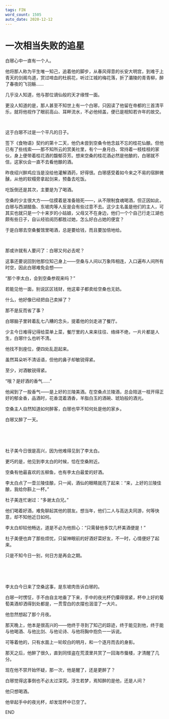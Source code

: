 ```yaml
---
tags: FIN
word_count: 1505
auto_date: 2020-12-12
---
```


# 一次相当失败的追星

白琊心中一直有一个人。

他将那人称为平生唯一知己，追着他的脚步，从春风得意的长安大明宫，到难于上青天的剑阁鸟道，赏过啼血的杜鹃花，听过江城的梅花落，折了灞陵的青青柳，醉了春夜的飞羽觞……

几乎没人知道，他与那位谪仙般的天才缘悭一面。

更没人知道的是，那人甚至不知世上有一个白琊，只因读了他留在帝都的三首清平乐，就将他视作了眼前高山、耳畔流水，不必他倾盖，便已是相知若许年的故交。

<br>

这于白琊不过是一个平凡的日子。

签下《食物语》契约的第十二天，他仍未尝到空桑令他念兹不忘的桂花仙酿。但他已有了些线索——那不知所云的赏美社里，有个一身月白、常持着一枝桂枝的家伙，身上便带着桂花酒的馥郁芬芳。想来空桑的桂花酒必然是他酿的，白琊就不信，这家伙会一直不去看他酿的酒。

昨夜绍兴醉鸡应当是没给他灌解酒药，好得很。白琊感受着如今来之不易的宿醉微醺，从他的软榻旁拿起剑来，预备去吃饭。

吃饭倒还是其次，主要是为了喝酒。

空桑的少主很大方——估摸着是准备赔死——，从不限制食魂喝酒，但正因如此，白琊与西湖醋鱼、东坡肉等人反是会有些过意不去。这少主名虽是他们的主人，可其实也就只是一个十来岁的小姑娘，父母又不在身边，他们一个个自己行走江湖也颇有些日子，自认经验阅历都胜过她，怎么好白占她的便宜？

于是白琊去空桑餐馆里喝酒，总是要给钱，而且要加倍地给。

<br>

那或许就有人要问了：白琊又何必去呢？

这事还要说回到他那位知己身上——空桑与人间以万象阵相连，入口遍布人间所有时空，因此白琊难免会想——

“那个李太白，会到空桑参观来吗？”

若能见他一面，别说区区钱财，他这辈子都卖给空桑也无妨。

什么，他好像已经把自己卖掉了？

那不是反而省了事？

白琊脑子里转着乱七八糟的念头，提着他的剑走进了餐厅。

少主今日难得记得给菜单上菜，餐厅里的人来来往往、络绎不绝，一片片都是人生，白琊什么也听不清。

他找不到座位，便四处乱逛起来。

虽然耳朵听不清话语，但他的鼻子却敏锐得紧。

至少，对酒敏锐得紧。

“哦？是好酒的香气……”

他闻到了一股香气——是上好的兰陵美酒。在空桑点兰陵酒，总会陪送一枝开得正好的郁金香，品酒时，花香混着酒香，羊脂白玉的酒碗、琥珀般的酒光。

空桑主人自然知道如何醉客，白琊也早不知何处是他的家乡。

白琊又醉了一天。

<br>

<br>

<br>

杜子美今日很是高兴，因为他难得见到了李太白。

更巧的是，他见到李太白的时候，恰在空桑附近。

空桑有他最喜欢的五柳鱼，也有李太白最爱的好酒。

李太白点了一壶兰陵佳酿，只一闻，酒仙的眼睛就亮了起来：“来，上好的兰陵佳酿，我给你斟上一杯。”

杜子美连忙谢过：“多谢太白兄。”

他们喝着好酒，难免聊起其他的朋友。想当年，他们二人与高达夫同游，何等快意，却不知他近日如何。

李太白却较他畅达，道是不必为他担心：“只需替他多饮几杯美酒便是！”

杜子美便也弃了那些烦忧，只留神眼前的好酒好菜好友，不一时，心情便好了起来。

只是不知今日一别，何日方是再会之期。

<br>

<br>

<br>

李太白今日来了空桑这事，是东坡肉告诉白琊的。

白琊一时愣怔，手不由自主地垂了下来，手中的夜光杯仍攥得很紧，杯中上好的葡萄美酒却洒得到处都是，一贯雪白的衣摆也洇湿了一大片。

他忽然想起了那个月夜。

那天晚上，他本是很高兴的——他终于寻到了知己的踪迹，终于能见到他，终于能与他喝酒、与他比剑、与他论诗、与他将胸中抱负一一诉说。

可等着他的，只有水面上一轮皎白的明月，和一个逐月而去的身影。

那天之后，他醉了很久，直到同怪盗在荒漠里共赏了一回海市蜃楼，才清醒了几分。

现在他不禁开始怀疑，那一次，他是醒了，还是更醉了？

白琊觉得这事倒也不必太过深究。浮生若梦，焉知醉的是他，还是人间？

他只想喝酒。

他举起手中的夜光杯，却发现杯中已空了。

END
